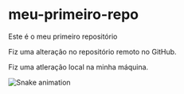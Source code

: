 # meu-primeiro-repo
Este é o meu primeiro repositório

Fiz uma alteração no repositório remoto no GitHub.

Fiz uma atleração local na minha máquina.

![Snake animation](https://github.com/llucasomsilva/lucasomsilva/blob/output/github-contribution-grid-snake.svg)
